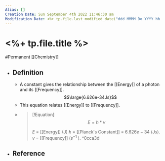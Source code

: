 ```yaml
---
Alias: []
Creation Date: Sun September 4th 2022 11:46:30 am 
Modification Date: <%+ tp.file.last_modified_date("ddd MMMM Do YYYY hh:mm:ss a") %>
---
```

# <%+ tp.file.title %>
#Permanent [[Chemistry]]

- ## Definition
	- A constant gives the relationship between the [[Energy]] of a photon and its [[Frequency]].
	  $$\large{6.626e-34Js}$$
	- This equation relates [[Energy]] to [[Frequency]].
	- > [!Equation]
	  > $$E=h*v$$
	  > 
	  > $E$ = [[Energy]] (J)
	  > $h$ = [[Planck's Constant]] = $6.626e-34$ ($Js$).
	  > $v$ = [[Frequency]] ($s^{-1}$ ). ^0cca3d
- ## Reference